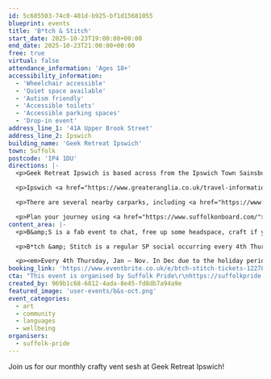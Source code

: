 ```yaml
---
id: 5c685503-74c0-401d-b925-bf1d15681055
blueprint: events
title: 'B*tch & Stitch'
start_date: 2025-10-23T19:00:00+00:00
end_date: 2025-10-23T21:00:00+00:00
free: true
virtual: false
attendance_information: 'Ages 18+'
accessibility_information:
  - 'Wheelchair accessible'
  - 'Quiet space available'
  - 'Autism friendly'
  - 'Accessible toilets'
  - 'Accessible parking spaces'
  - 'Drop-in event'
address_line_1: '41A Upper Brook Street'
address_line_2: Ipswich
building_name: 'Geek Retreat Ipswich'
town: Suffolk
postcode: 'IP4 1DU'
directions: |-
  <p>Geek Retreat Ipswich is based across from the Ipswich Town Sainsbury's.</p>

  <p>Ipswich <a href="https://www.greateranglia.co.uk/travel-information/station-information/ips">railway station</a> is a 20 minute walk away, and the <a href="https://www.google.co.uk/maps/place/Tower+Ramparts+bus+station/@52.0590456,1.1530657,17z/data=!4m23!1m16!4m15!1m6!1m2!1s0x47d9a1d34396d717:0xe270c06e32b8a13f!2sTower+Ramparts+bus+station,+Ipswich!2m2!1d1.154715!2d52.059341!1m6!1m2!1s0x47d9a1d4b1ce6d1f:0xd66f77daa10f45b6!2sCounty+Library,+Northgate+St,+Ipswich+IP1+3DE!2m2!1d1.1565145!2d52.0587199!3e2!3m5!1s0x47d9a1d34396d717:0xe270c06e32b8a13f!8m2!3d52.059341!4d1.154715!16s%2Fg%2F1q67cvcv8?entry=ttu">Tower Ramparts bus station</a> is a five minute walk away.</p>

  <p>There are several nearby carparks, including <a href="https://www.ipswich.gov.uk/crowncarpark">Crown Street car park</a> a 10 minute walk away and the <a href="https://www.buttermarketipswich.com/Parking/">Buttermarket</a> a four minute walk away.</p>

  <p>Plan your journey using <a href="https://www.suffolkonboard.com/">Suffolk Onboard</a>.</p>
content_area: |-
  <p>B&amp;S is a fab event to chat, free up some headspace, craft if you can and admire some pretty cool creatives. Fancy joining in? No skills needed. Any craft will do. Endless topics to rant about. This is your invitation to come along, solo or bring a friend for moral support.</p>

  <p>B*tch &amp; Stitch is a regular SP social occurring every 4th Thursday of the month*.</p>

  <p><em>Every 4th Thursday, Jan – Nov. In Dec due to the holiday period, B&amp;S occurs on the 3rd Thursday</em><br><br>Produced by <a href="https://suffolkpride.org.uk/">Suffolk Pride</a> it's aimed at the LGBTQIA+ community and their allies. However, B&amp;S is about providing a safe space to vent about your week/month, have a catch up, bit of a gossip and enjoy some crafting if you're capable. If you can respect the space, practice kindness and join in, you're welcome to drop by.</p>
booking_link: 'https://www.eventbrite.co.uk/e/btch-stitch-tickets-1227831329559?utm-campaign=social&utm-content=attendeeshare&utm-medium=discovery&utm-term=listing&utm-source=cp&aff=ebdsshcopyurl'
cta: "This event is organised by Suffolk Pride\r\nhttps://suffolkpride.org.uk/\r\ninfo@suffolkpride.org.uk"
created_by: 969b1c68-6812-4ada-8e45-fd8db7a94a9e
featured_image: 'user-events/b&s-oct.png'
event_categories:
  - art
  - community
  - languages
  - wellbeing
organisers:
  - suffolk-pride
---
```

Join us for our monthly crafty vent sesh at Geek Retreat Ipswich!